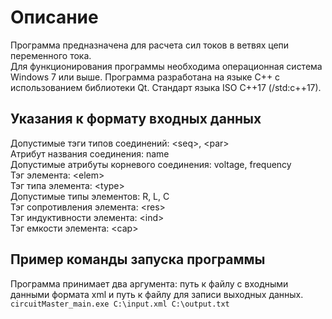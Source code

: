 # Описание
Программа предназначена для расчета сил токов в ветвях цепи переменного тока.  
Для функционирования программы необходима операционная система Windows 7 или выше.
Программа разработана на языке С++ с использованием библиотеки Qt.
Стандарт языка ISO C++17 (/std:c++17).  
## <b>Указания к формату входных данных</b>
Допустимые тэги типов соединений: \<seq\>, \<par\>  
Атрибут названия соединения: name  
Допустимые атрибуты корневого соединения: voltage, frequency  
Тэг элемента: \<elem\>  
Тэг типа элемента: \<type\>  
Допустимые типы элементов: R, L, C  
Тэг сопротивления элемента: \<res\>  
Тэг индуктивности элемента: \<ind\>  
Тэг емкости элемента: \<cap\>  
## <b>Пример команды запуска программы</b> 
Программа принимает два аргумента: путь к файлу с входными данными формата xml и путь к файлу для записи выходных данных.  
`circuitMaster_main.exe C:\input.xml C:\output.txt`
